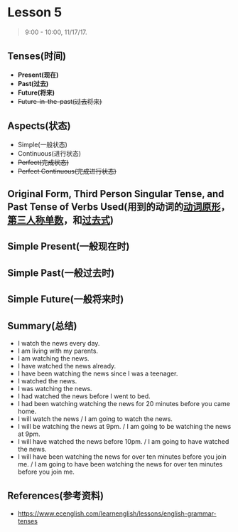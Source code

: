 # Lesson 5

<!-- > 8:35, 11/17/17. -->

> 9:00 - 10:00, 11/17/17.

## Tenses(时间)

- **Present(现在)**
- **Past(过去)**
- **Future(将来)**
- ~~Future-in-the-past(过去将来)~~

## Aspects(状态)

- Simple(一般状态)
- Continuous(进行状态)
- ~~Perfect(完成状态)~~
- ~~Perfect Continuous(完成进行状态)~~

## Original Form, Third Person Singular Tense, and Past Tense of Verbs Used(用到的动词的[动词原形](https://baike.baidu.com/item/%E5%8A%A8%E8%AF%8D%E5%8E%9F%E5%BD%A2)，[第三人称单数](https://baike.baidu.com/item/%E7%AC%AC%E4%B8%89%E4%BA%BA%E7%A7%B0%E5%8D%95%E6%95%B0)，和[过去式](https://baike.baidu.com/item/%E8%BF%87%E5%8E%BB%E5%BC%8F/3405980))




## Simple Present(一般现在时)

## Simple Past(一般过去时)

## Simple Future(一般将来时)

## Summary(总结)

- I watch the news every day.
- I am living with my parents.
- I am watching the news.
- I have watched the news already.
- I have been watching the news since I was a teenager.
- I watched the news.
- I was watching the news.
- I had watched the news before I went to bed.
- I had been watching watching the news for 20 minutes before you came home.
- I will watch the news / I am going to watch the news.
- I will be watching the news at 9pm. / I am going to be watching the news at 9pm.
- I will have watched the news before 10pm. / I am going to have watched the news.
- I will have been watching the news for over ten minutes before you join me. / I am going to have been watching the news for over ten minutes before you join me.

## References(参考资料)

- https://www.ecenglish.com/learnenglish/lessons/english-grammar-tenses
